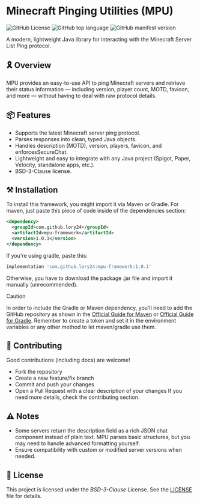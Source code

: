 # Minecraft Pinging Utilities (MPU)
![GitHub License](https://img.shields.io/github/license/LoRy24/MPU?style=flat-square)
![GitHub top language](https://img.shields.io/github/languages/top/LoRy24/MPU?style=flat-square)
![GitHub manifest version](https://img.shields.io/github/manifest-json/v/LoRy24/MPU?style=flat-square&label=latest%20version)


A modern, lightweight Java library for interacting with the Minecraft Server List Ping protocol.

## 🎗️ Overview
MPU provides an easy-to-use API to ping Minecraft servers and retrieve their status information — including version, player count, MOTD, favicon, and more — without having to deal with raw protocol details.

## 📦 Features
- Supports the latest Minecraft server ping protocol.
- Parses responses into clean, typed Java objects.
- Handles description (MOTD), version, players, favicon, and enforcesSecureChat.
- Lightweight and easy to integrate with any Java project (Spigot, Paper, Velocity, standalone apps, etc.).
- BSD-3-Clause license.

## ⚒️ Installation
To install this framework, you might import it via Maven or Gradle. For maven, just paste this piece of code inside of the
dependencies section:

```xml
<dependency>
  <groupId>com.github.lory24</groupId>
  <artifactId>mpu-framework</artifactId>
  <version>1.0.1</version>
</dependency>
```

If you're using gradle, paste this:

```groovy
implementation 'com.github.lory24:mpu-framework:1.0.1'
```

Otherwise, you have to download the package .jar file and import it manually (unrecommended).

> [!CAUTION]
> In order to include the Gradle or Maven dependency, you'll need to add the GitHub repository as shown in the 
> [Official Guide for Maven](https://docs.github.com/en/packages/working-with-a-github-packages-registry/working-with-the-apache-maven-registry) 
> or [Official Guide for Gradle](https://docs.github.com/en/packages/working-with-a-github-packages-registry/working-with-the-gradle-registry). 
> Remember to create a token and set it in the environment variables or any other method to let maven/gradle use them.

## 🤝 Contributing
Good contributions (including docs) are welcome!
- Fork the repository
- Create a new feature/fix branch
- Commit and push your changes
- Open a Pull Request with a clear description of your changes
If you need more details, check the contributing section.

## ⚠️ Notes
- Some servers return the description field as a rich JSON chat component instead of plain text. MPU parses basic structures, but you may need to handle advanced formatting yourself.
- Ensure compatibility with custom or modified server versions when needed.

## 📄 License
This project is licensed under the *BSD-3-Clause* License. See the [LICENSE](./LICENSE) file for details.
